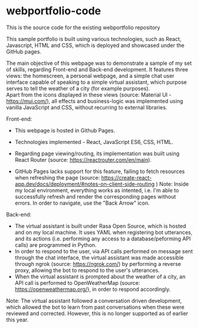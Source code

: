 # webportfolio-code


This is the source code for the existing webportfolio repository


This sample portfolio is built using various technologies, such as React, Javascript, HTML and CSS, which is deployed and showcased under the GitHub pages.

The main objective of this webpage was to demonstrate a sample of my set of skills, regarding Front-end and Back-end development. It features three views: the homescreen, a personal webpage, and a simple chat user interface capable of speaking to a simple virtual assistant, which purpose serves to tell the weather of a city (for example purposes).    
Apart from the icons displayed in these views (source: Material UI - https://mui.com/), all effects and business-logic was implemented using vanilla JavaScript and CSS, without recurring to external libraries.



Front-end:
- This webpage is hosted in Github Pages.

- Technologies implemented - React, JavaScript ES6, CSS, HTML. 

- Regarding page viewing/routing, its implementation was built using React Router (source: https://reactrouter.com/en/main). 

- GitHub Pages lacks support for this feature, failing to fetch resources when refreshing the page (source: https://create-react-app.dev/docs/deployment/#notes-on-client-side-routing ) Note: Inside my local environment, everything works as intented, i.e. I'm able to successfully refresh and render the corresponding pages without errors. In order to navigate, use the "Back Arrow" icon.
 

Back-end:
- The virtual assistant is built under Rasa Open Source, which is hosted and on my local machine. It uses YAML when registering bot utterances, and its actions (i.e. performing any access to a database/peforming API calls) are programmed in Python.
- In order to respond to the user, via API calls performed on message sent through the chat interface, the virtual assistant was made accessible through ngrok (source: https://ngrok.com/) by performing a reverse proxy, allowing the bot to respond to the user's utterances.
- When the virtual assistant is prompted about the weather of a city, an API call is performed to OpenWeatherMap (source: https://openweathermap.org/), in order to respond accordingly.


Note: The virtual assistant followed a conversation driven development, which allowed the bot to learn from past conversations when these were reviewed and corrected. However, this is no longer supported as of earlier this year.
